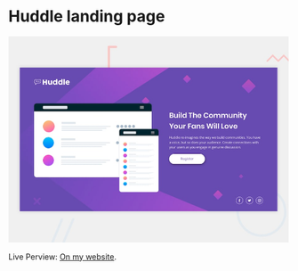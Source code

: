 # Huddle landing page

![Design preview for the Huddle landing page with single introductory section](./design/desktop-preview.jpg)

Live Perview: [On my website](https://ah-ibrahim.github.io/Projects/huddle-landing-page-with-single-introductory-section-master/).